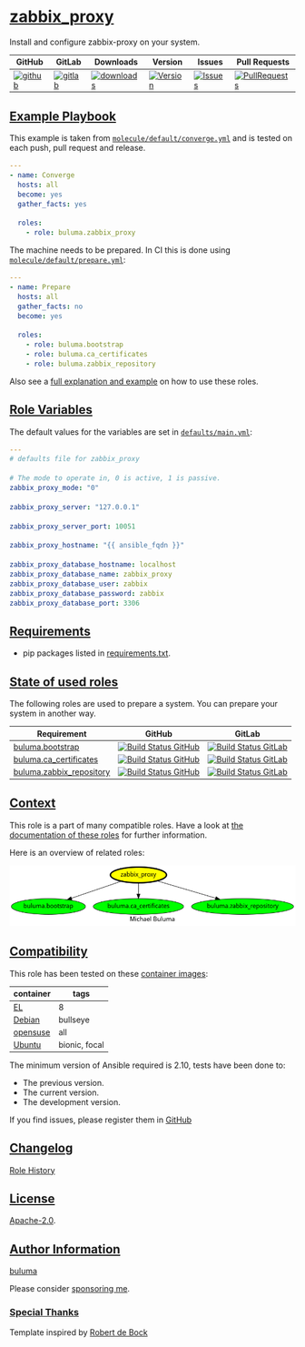# [zabbix_proxy](#zabbix_proxy)

Install and configure zabbix-proxy on your system.

|GitHub|GitLab|Downloads|Version|Issues|Pull Requests|
|------|------|-------|-------|------|-------------|
|[![github](https://github.com/buluma/ansible-role-zabbix_proxy/workflows/Ansible%20Molecule/badge.svg)](https://github.com/buluma/ansible-role-zabbix_proxy/actions)|[![gitlab](https://gitlab.com/shadowwalker/ansible-role-zabbix_proxy/badges/master/pipeline.svg)](https://gitlab.com/shadowwalker/ansible-role-zabbix_proxy)|[![downloads](https://img.shields.io/ansible/role/d/4887)](https://galaxy.ansible.com/buluma/zabbix_proxy)|[![Version](https://img.shields.io/github/release/buluma/ansible-role-zabbix_proxy.svg)](https://github.com/buluma/ansible-role-zabbix_proxy/releases/)|[![Issues](https://img.shields.io/github/issues/buluma/ansible-role-zabbix_proxy.svg)](https://github.com/buluma/ansible-role-zabbix_proxy/issues/)|[![PullRequests](https://img.shields.io/github/issues-pr-closed-raw/buluma/ansible-role-zabbix_proxy.svg)](https://github.com/buluma/ansible-role-zabbix_proxy/pulls/)|

## [Example Playbook](#example-playbook)

This example is taken from [`molecule/default/converge.yml`](https://github.com/buluma/ansible-role-zabbix_proxy/blob/master/molecule/default/converge.yml) and is tested on each push, pull request and release.

```yaml
---
- name: Converge
  hosts: all
  become: yes
  gather_facts: yes

  roles:
    - role: buluma.zabbix_proxy
```

The machine needs to be prepared. In CI this is done using [`molecule/default/prepare.yml`](https://github.com/buluma/ansible-role-zabbix_proxy/blob/master/molecule/default/prepare.yml):

```yaml
---
- name: Prepare
  hosts: all
  gather_facts: no
  become: yes

  roles:
    - role: buluma.bootstrap
    - role: buluma.ca_certificates
    - role: buluma.zabbix_repository
```

Also see a [full explanation and example](https://buluma.github.io/how-to-use-these-roles.html) on how to use these roles.

## [Role Variables](#role-variables)

The default values for the variables are set in [`defaults/main.yml`](https://github.com/buluma/ansible-role-zabbix_proxy/blob/master/defaults/main.yml):

```yaml
---
# defaults file for zabbix_proxy

# The mode to operate in, 0 is active, 1 is passive.
zabbix_proxy_mode: "0"

zabbix_proxy_server: "127.0.0.1"

zabbix_proxy_server_port: 10051

zabbix_proxy_hostname: "{{ ansible_fqdn }}"

zabbix_proxy_database_hostname: localhost
zabbix_proxy_database_name: zabbix_proxy
zabbix_proxy_database_user: zabbix
zabbix_proxy_database_password: zabbix
zabbix_proxy_database_port: 3306
```

## [Requirements](#requirements)

- pip packages listed in [requirements.txt](https://github.com/buluma/ansible-role-zabbix_proxy/blob/master/requirements.txt).

## [State of used roles](#state-of-used-roles)

The following roles are used to prepare a system. You can prepare your system in another way.

| Requirement | GitHub | GitLab |
|-------------|--------|--------|
|[buluma.bootstrap](https://galaxy.ansible.com/buluma/bootstrap)|[![Build Status GitHub](https://github.com/buluma/ansible-role-bootstrap/workflows/Ansible%20Molecule/badge.svg)](https://github.com/buluma/ansible-role-bootstrap/actions)|[![Build Status GitLab](https://gitlab.com/shadowwalker/ansible-role-bootstrap/badges/master/pipeline.svg)](https://gitlab.com/shadowwalker/ansible-role-bootstrap)|
|[buluma.ca_certificates](https://galaxy.ansible.com/buluma/ca_certificates)|[![Build Status GitHub](https://github.com/buluma/ansible-role-ca_certificates/workflows/Ansible%20Molecule/badge.svg)](https://github.com/buluma/ansible-role-ca_certificates/actions)|[![Build Status GitLab](https://gitlab.com/shadowwalker/ansible-role-ca_certificates/badges/master/pipeline.svg)](https://gitlab.com/shadowwalker/ansible-role-ca_certificates)|
|[buluma.zabbix_repository](https://galaxy.ansible.com/buluma/zabbix_repository)|[![Build Status GitHub](https://github.com/buluma/ansible-role-zabbix_repository/workflows/Ansible%20Molecule/badge.svg)](https://github.com/buluma/ansible-role-zabbix_repository/actions)|[![Build Status GitLab](https://gitlab.com/shadowwalker/ansible-role-zabbix_repository/badges/master/pipeline.svg)](https://gitlab.com/shadowwalker/ansible-role-zabbix_repository)|

## [Context](#context)

This role is a part of many compatible roles. Have a look at [the documentation of these roles](https://buluma.github.io/) for further information.

Here is an overview of related roles:

![dependencies](https://raw.githubusercontent.com/buluma/ansible-role-zabbix_proxy/png/requirements.png "Dependencies")

## [Compatibility](#compatibility)

This role has been tested on these [container images](https://hub.docker.com/u/buluma):

|container|tags|
|---------|----|
|[EL](https://hub.docker.com/repository/docker/buluma/enterpriselinux/general)|8|
|[Debian](https://hub.docker.com/repository/docker/buluma/debian/general)|bullseye|
|[opensuse](https://hub.docker.com/repository/docker/buluma/opensuse/general)|all|
|[Ubuntu](https://hub.docker.com/repository/docker/buluma/ubuntu/general)|bionic, focal|

The minimum version of Ansible required is 2.10, tests have been done to:

- The previous version.
- The current version.
- The development version.

If you find issues, please register them in [GitHub](https://github.com/buluma/ansible-role-zabbix_proxy/issues)

## [Changelog](#changelog)

[Role History](https://github.com/buluma/ansible-role-zabbix_proxy/blob/master/CHANGELOG.md)

## [License](#license)

[Apache-2.0](https://github.com/buluma/ansible-role-zabbix_proxy/blob/master/LICENSE).

## [Author Information](#author-information)

[buluma](https://buluma.github.io/)

Please consider [sponsoring me](https://github.com/sponsors/buluma).

### [Special Thanks](#special-thanks)

Template inspired by [Robert de Bock](https://github.com/robertdebock)
